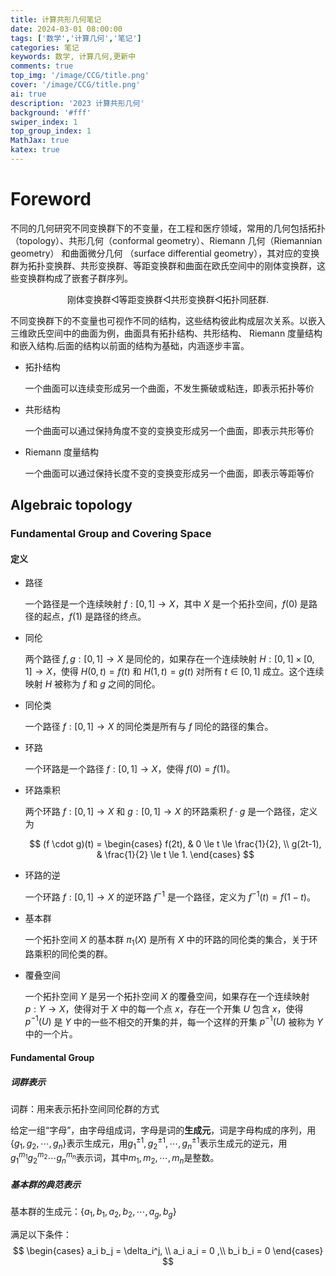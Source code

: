 ```yaml
---
title: 计算共形几何笔记
date: 2024-03-01 08:00:00
tags: ['数学','计算几何','笔记']
categories: 笔记
keywords: 数学, 计算几何,更新中
comments: true
top_img: '/image/CCG/title.png'
cover: '/image/CCG/title.png'
ai: true
description: '2023 计算共形几何'
background: '#fff'
swiper_index: 1
top_group_index: 1
MathJax: true
katex: true
---
```

# Foreword

不同的几何研究不同变换群下的不变量，在工程和医疗领域，常用的几何包括拓扑 （topology）、共形几何（conformal geometry）、Riemann 几何（Riemannian geometry） 和曲面微分几何 （surface differential geometry），其对应的变换群为拓扑变换群、共形变换群、等距变换群和曲面在欧氏空间中的刚体变换群，这些变换群构成了嵌套子群序列。

<div align=center>刚体变换群◁等距变换群◁共形变换群◁拓扑同胚群.</div>

不同变换群下的不变量也可视作不同的结构，这些结构彼此构成层次关系。以嵌入三维欧氏空间中的曲面为例，曲面具有拓扑结构、共形结构、 Riemann 度量结构和嵌入结构.后面的结构以前面的结构为基础，内涵逐步丰富。

- 拓扑结构

    一个曲面可以连续变形成另一个曲面，不发生撕破或粘连，即表示拓扑等价

- 共形结构
  
    一个曲面可以通过保持角度不变的变换变形成另一个曲面，即表示共形等价  

- Riemann 度量结构

    一个曲面可以通过保持长度不变的变换变形成另一个曲面，即表示等距等价


## Algebraic topology

### Fundamental Group and Covering Space

#### 定义

- 路径

    一个路径是一个连续映射 $f: [0,1] \to X$，其中 $X$ 是一个拓扑空间，$f(0)$ 是路径的起点，$f(1)$ 是路径的终点。
    

- 同伦

    两个路径 $f,g: [0,1] \to X$ 是同伦的，如果存在一个连续映射 $H: [0,1] \times [0,1] \to X$，使得 $H(0,t) = f(t)$ 和 $H(1,t) = g(t)$ 对所有 $t \in [0,1]$ 成立。这个连续映射 $H$ 被称为 $f$ 和 $g$ 之间的同伦。

- 同伦类

    一个路径 $f: [0,1] \to X$ 的同伦类是所有与 $f$ 同伦的路径的集合。

- 环路

    一个环路是一个路径 $f: [0,1] \to X$，使得 $f(0) = f(1)$。

- 环路乘积

    两个环路 $f: [0,1] \to X$ 和 $g: [0,1] \to X$ 的环路乘积 $f \cdot g$ 是一个路径，定义为

    $$
    (f \cdot g)(t) = \begin{cases}
    f(2t), & 0 \le t \le \frac{1}{2}, \\
    g(2t-1), & \frac{1}{2} \le t \le 1.
    \end{cases}
    $$

- 环路的逆

    一个环路 $f: [0,1] \to X$ 的逆环路 $f^{-1}$ 是一个路径，定义为 $f^{-1}(t) = f(1-t)$。

- 基本群

    一个拓扑空间 $X$ 的基本群 $\pi_1(X)$ 是所有 $X$ 中的环路的同伦类的集合，关于环路乘积的同伦类的群。

- 覆叠空间

    一个拓扑空间 $Y$ 是另一个拓扑空间 $X$ 的覆叠空间，如果存在一个连续映射 $p: Y \to X$，使得对于 $X$ 中的每一个点 $x$，存在一个开集 $U$ 包含 $x$，使得 $p^{-1}(U)$ 是 $Y$ 中的一些不相交的开集的并，每一个这样的开集 $p^{-1}(U)$ 被称为 $Y$ 中的一个片。

#### Fundamental Group

##### 词群表示

词群：用来表示拓扑空间同伦群的方式

给定一组“字母”，由字母组成词，字母是词的**生成元**，词是字母构成的序列，用$\{g_1, g_2, \cdots, g_n\}$表示生成元，用$g_1^{\pm 1}, g_2^{\pm 1}, \cdots, g_n^{\pm 1}$表示生成元的逆元，用$g_1^{m_1} g_2^{m_2} \cdots g_n^{m_n}$表示词，其中$m_1, m_2, \cdots, m_n$是整数。


##### 基本群的典范表示

基本群的生成元：$\{a_1,b_1,a_2,b_2,\cdots,a_g,b_g\}$

满足以下条件：
    $$
    \begin{cases}
    a_i b_j = \delta_i^j, \\
    a_i a_i = 0 ,\\
    b_i b_i = 0
    \end{cases}
    $$


